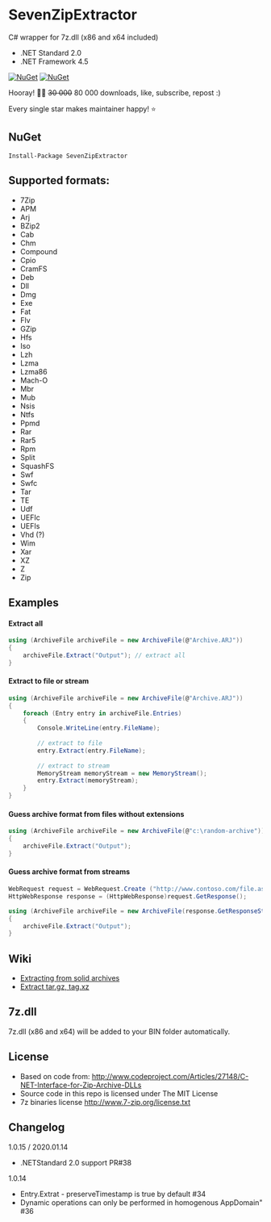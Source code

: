 # SevenZipExtractor
C# wrapper for 7z.dll (x86 and x64 included) 
- .NET Standard 2.0
- .NET Framework 4.5

[![NuGet](https://img.shields.io/nuget/dt/SevenZipExtractor.svg?style=flat-square)](https://www.nuget.org/packages/SevenZipExtractor)
[![NuGet](https://img.shields.io/nuget/v/SevenZipExtractor.svg?style=flat-square)](https://www.nuget.org/packages/SevenZipExtractor)

Hooray! 🎉✨ ~~30 000~~ 80 000 downloads, like, subscribe, repost :)

Every single star makes maintainer happy! ⭐

## NuGet
```
Install-Package SevenZipExtractor
```

## Supported formats:
* 7Zip
* APM
* Arj
* BZip2
* Cab
* Chm
* Compound
* Cpio
* CramFS
* Deb
* Dll
* Dmg
* Exe
* Fat
* Flv
* GZip
* Hfs
* Iso
* Lzh
* Lzma
* Lzma86
* Mach-O
* Mbr
* Mub
* Nsis
* Ntfs
* Ppmd
* Rar
* Rar5
* Rpm
* Split
* SquashFS
* Swf
* Swfc
* Tar
* TE
* Udf
* UEFIc
* UEFIs
* Vhd (?)
* Wim
* Xar
* XZ
* Z
* Zip




## Examples

#### Extract all
```cs
using (ArchiveFile archiveFile = new ArchiveFile(@"Archive.ARJ"))
{
    archiveFile.Extract("Output"); // extract all
}

```

#### Extract to file or stream
```cs
using (ArchiveFile archiveFile = new ArchiveFile(@"Archive.ARJ"))
{
    foreach (Entry entry in archiveFile.Entries)
    {
        Console.WriteLine(entry.FileName);
        
        // extract to file
        entry.Extract(entry.FileName);
        
        // extract to stream
        MemoryStream memoryStream = new MemoryStream();
        entry.Extract(memoryStream);
    }
}

```

#### Guess archive format from files without extensions
```cs
using (ArchiveFile archiveFile = new ArchiveFile(@"c:\random-archive"))
{
    archiveFile.Extract("Output"); 
}
```

#### Guess archive format from streams
```cs
WebRequest request = WebRequest.Create ("http://www.contoso.com/file.aspx?id=12345");
HttpWebResponse response = (HttpWebResponse)request.GetResponse();

using (ArchiveFile archiveFile = new ArchiveFile(response.GetResponseStream())
{
    archiveFile.Extract("Output"); 
}
```

## Wiki
* [Extracting from solid archives](https://github.com/adoconnection/SevenZipExtractor/wiki/Extracting-from-solid-archives)
* [Extract tar.gz, tag.xz](https://github.com/adoconnection/SevenZipExtractor/wiki/Extract-tar.gz,-tag.xz)



## 7z.dll
7z.dll (x86 and x64) will be added to your BIN folder automatically.


## License
- Based on code from: http://www.codeproject.com/Articles/27148/C-NET-Interface-for-Zip-Archive-DLLs
- Source code in this repo is licensed under The MIT License
- 7z binaries license http://www.7-zip.org/license.txt



## Changelog
1.0.15 / 2020.01.14
- .NETStandard 2.0 support PR#38

1.0.14
- Entry.Extrat - preserveTimestamp is true by default #34
- Dynamic operations can only be performed in homogenous AppDomain" #36
